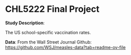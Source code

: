 # CHL5222 Final Project

**Study Description**:

The US school-specific vaccination rates. 

**Data**:
From the Wall Street Journal Github: https://github.com/WSJ/measles-data?tab=readme-ov-file
